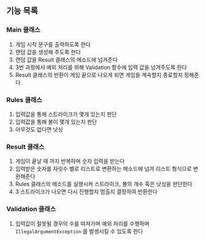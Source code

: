 ## 기능 목록
### Main 클래스
1. 게임 시작 문구를 출력하도록 한다
2. 랜덤 값을 생성해 주도록 한다
3. 랜덤 값을 Result 클래스의 메소드에 넘겨준다
4. 3번 과정에서 예외 처리를 위해 Validation 함수에 입력 값을 넘겨주도록 한다
5. Result 클래스의 반환이 게임 끝으로 나오게 되면 게임을 계속할지 종료할지 정해준다
### Rules 클래스
1. 입력값을 통해 스트라이크가 몇개 있는지 판단
2. 입력값을 통해 볼이 몇개 있는지 판단
3. 아무것도 없다면 낫싱
### Result 클래스
1. 게임이 끝날 때 까지 반복하며 숫자 입력을 받는다
2. 입력받은 숫자를 자릿수 별로 리스트로 변환하는 메소드에 넘겨 리스트 형식으로 변환해준다
3. Rules 클래스의 메소드를 실행시켜 스트라이크, 볼의 개수 혹은 낫싱을 판단한다
4. 3 스트라이크가 나오면 다시 진행할지 멈출지 결정하여 반환한다
### Validation 클래스
1. 입력값이 잘못될 경우의 수를 따져가며 예외 처리를 수행하며 `IllegalArgumentException` 를 발생시킬 수 있도록 한다